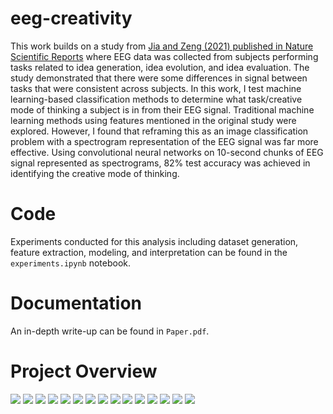 # eeg-creativity
This work builds on a study from [Jia and Zeng (2021) published in Nature Scientific Reports](https://www.nature.com/articles/s41598-021-81655-0) where EEG data was collected from subjects performing tasks related to idea generation, idea evolution, and idea evaluation. The study demonstrated that there were some differences in signal between tasks that were consistent across subjects. In this work, I test machine learning-based classification methods to determine what task/creative mode of thinking a subject is in from their EEG signal. Traditional machine learning methods using features mentioned in the original study were explored. However, I found that reframing this as an image classification problem with a spectrogram representation of the EEG signal was far more effective. Using convolutional neural networks on 10-second chunks of EEG signal represented as spectrograms, 82% test accuracy was achieved in identifying the creative mode of thinking.

# Code
Experiments conducted for this analysis including dataset generation, feature extraction, modeling, and interpretation can be found in the `experiments.ipynb` notebook.

# Documentation
An in-depth write-up can be found in `Paper.pdf`.

# Project Overview
![](readme_images/readme_images.003.png)
![](readme_images/readme_images.005.png)
![](readme_images/readme_images.006.png)
![](readme_images/readme_images.007.png)
![](readme_images/readme_images.008.png)
![](readme_images/readme_images.009.png)
![](readme_images/readme_images.010.png)
![](readme_images/readme_images.011.png)
![](readme_images/readme_images.012.png)
![](readme_images/readme_images.013.png)
![](readme_images/readme_images.014.png)
![](readme_images/readme_images.015.png)
![](readme_images/readme_images.016.png)
![](readme_images/readme_images.017.png)
![](readme_images/readme_images.018.png)
